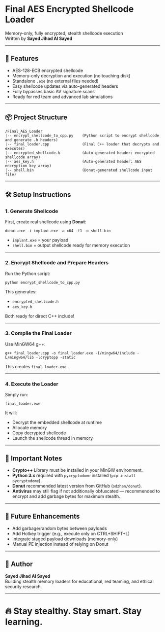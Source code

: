 # Final AES Encrypted Shellcode Loader

Memory-only, fully encrypted, stealth shellcode execution  
Written by **Sayed Jihad Al Sayed**

---

## 🚀 Features

- AES-128-ECB encrypted shellcode
- Memory-only decryption and execution (no touching disk)
- Standalone `.exe` (no external files needed)
- Easy shellcode updates via auto-generated headers
- Fully bypasses basic AV signature scans
- Ready for red team and advanced lab simulations

---

## 📦 Project Structure

```
/Final_AES_Loader
|-- encrypt_shellcode_to_cpp.py    (Python script to encrypt shellcode and generate .h headers)
|-- final_loader.cpp               (Final C++ loader that decrypts and executes)
|-- encrypted_shellcode.h          (Auto-generated header: encrypted shellcode array)
|-- aes_key.h                      (Auto-generated header: AES encryption key array)
|-- shell.bin                      (Donut-generated shellcode input file)
```

---

## 🛠 Setup Instructions

### 1. Generate Shellcode

First, create real shellcode using **Donut**:

```
donut.exe -i implant.exe -a x64 -f1 -o shell.bin
```

- `implant.exe` = your payload
- `shell.bin` = output shellcode ready for memory execution

---

### 2. Encrypt Shellcode and Prepare Headers

Run the Python script:

```
python encrypt_shellcode_to_cpp.py
```

This generates:
- `encrypted_shellcode.h`
- `aes_key.h`

Both ready for direct C++ include!

---

### 3. Compile the Final Loader

Use MinGW64 g++:

```
g++ final_loader.cpp -o final_loader.exe -I/mingw64/include -L/mingw64/lib -lcryptopp -static
```

This creates `final_loader.exe`.

---

### 4. Execute the Loader

Simply run:

```
final_loader.exe
```

It will:
- Decrypt the embedded shellcode at runtime
- Allocate memory
- Copy decrypted shellcode
- Launch the shellcode thread in memory

---

## 📢 Important Notes

- **Crypto++** Library must be installed in your MinGW environment.
- **Python 3.x** required with `pycryptodome` installed (`pip install pycryptodome`).
- **Donut** recommended latest version from GitHub (`odzhan/donut`).
- **Antivirus** may still flag if not additionally obfuscated — recommended to encrypt and add garbage bytes for maximum stealth.

---

## 🧠 Future Enhancements

- Add garbage/random bytes between payloads
- Add Hotkey trigger (e.g., execute only on CTRL+SHIFT+L)
- Integrate staged payload downloads (memory-only)
- Manual PE injection instead of relying on Donut

---

## 👑 Author

**Sayed Jihad Al Sayed**  
Building stealth memory loaders for educational, red teaming, and ethical security research.

---

# 🔥 Stay stealthy. Stay smart. Stay learning.
